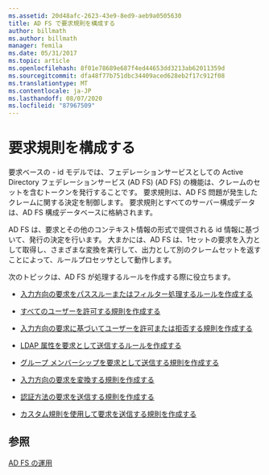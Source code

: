 ```yaml
---
ms.assetid: 20d48afc-2623-43e9-8ed9-aeb9a0505630
title: AD FS で要求規則を構成する
author: billmath
ms.author: billmath
manager: femila
ms.date: 05/31/2017
ms.topic: article
ms.openlocfilehash: 8f01e78689e687f4ed44653dd3213ab62011359d
ms.sourcegitcommit: dfa48f77b751dbc34409aced628eb2f17c912f08
ms.translationtype: MT
ms.contentlocale: ja-JP
ms.lasthandoff: 08/07/2020
ms.locfileid: "87967509"
---
```

# <a name="configure-claim-rules"></a>要求規則を構成する

要求ベースの \- id モデルでは、フェデレーションサービスとしての Active Directory フェデレーションサービス (AD FS) (AD FS) の機能は、クレームのセットを含むトークンを発行することです。 要求規則は、AD FS 問題が発生したクレームに関する決定を制御します。 要求規則とすべてのサーバー構成データは、AD FS 構成データベースに格納されます。

AD FS は、要求とその他のコンテキスト情報の形式で提供される id 情報に基づいて、発行の決定を行います。 大まかには、AD FS は、1セットの要求を入力として取得し、さまざまな変換を実行して、出力として別のクレームセットを返すことによって、ルールプロセッサとして動作します。

次のトピックは、AD FS が処理するルールを作成する際に役立ちます。

-   [入力方向の要求をパススルーまたはフィルター処理するルールを作成する](../../ad-fs/operations/Create-a-Rule-to-Pass-Through-or-Filter-an-Incoming-Claim.md)

-   [すべてのユーザーを許可する規則を作成する](../../ad-fs/operations/Create-a-Rule-to-Permit-All-Users.md)

-   [入力方向の要求に基づいてユーザーを許可または拒否する規則を作成する](../../ad-fs/operations/Create-a-Rule-to-Permit-or-Deny-Users-Based-on-an-Incoming-Claim.md)

-   [LDAP 属性を要求として送信するルールを作成する](../../ad-fs/operations/Create-a-Rule-to-Send-LDAP-Attributes-as-Claims.md)

-   [グループ メンバーシップを要求として送信する規則を作成する](../../ad-fs/operations/Create-a-Rule-to-Send-Group-Membership-as-a-Claim.md)

-   [入力方向の要求を変換する規則を作成する](../../ad-fs/operations/Create-a-Rule-to-Transform-an-Incoming-Claim.md)

-   [認証方法の要求を送信する規則を作成する](../../ad-fs/operations/Create-a-Rule-to-Send-an-Authentication-Method-Claim.md)

-   [カスタム規則を使用して要求を送信する規則を作成する](../../ad-fs/operations/Create-a-Rule-to-Send-Claims-Using-a-Custom-rule.md)

## <a name="see-also"></a>参照
[AD FS の運用](../ad-fs-operations.md)
